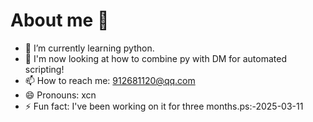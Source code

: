 # About me 👋

- 🌱 I’m currently learning python.
- 🔭 I'm now looking at how to combine py with DM for automated scripting!
-  📫 How to reach me: 912681120@qq.com
- 😄 Pronouns: xcn
- ⚡ Fun fact: I've been working on it for three months.ps:-2025-03-11
<!--- 🌱 I’m currently learning python.
- 👯 I’m looking to collaborate on ...
- 🤔 I’m looking for help with ...
- 💬 Ask me about ... --!>



